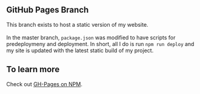 ## GitHub Pages Branch

This branch exists to host a static version of my website.
<br><br>
In the master branch, `package.json` was modified to have scripts for predeploymeny and deployment. In short, all I do is run ```npm run deploy``` and my site is updated with the latest static build of my project. 
## To learn more
Check out [GH-Pages on NPM](https://www.npmjs.com/package/gh-pages).